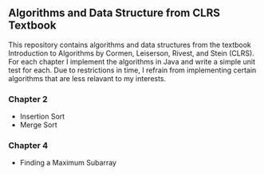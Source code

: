 ## Algorithms and Data Structure from CLRS Textbook
This repository contains algorithms and data structures from the textbook Introduction to 
Algorithms by Cormen, Leiserson, Rivest, and Stein (CLRS). For each chapter I implement
the algorithms in Java and write a simple unit test for each. Due to restrictions in time,
I refrain from implementing certain algorithms that are less relavant to my interests.

### Chapter 2
* Insertion Sort
* Merge Sort

### Chapter 4
* Finding a Maximum Subarray


